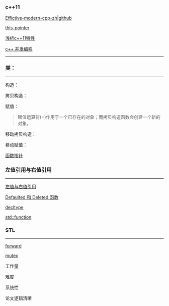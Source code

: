 ### c++11 

[Effictive-modern-cpp-zh|github](https://github.com/Ewenwan/Effective-Modern-Cpp-Zh)

[this-pointer](https://thispointer.com)

[浅析c++11特性](https://www.kancloud.cn/wangshubo1989/new-characteristics/99705)

[c++ 并发编程](http://shouce.jb51.net/cpp_concurrency_in_action/)

-----



### 类：

---



构造：

拷贝构造：

赋值：

>  赋值运算符(=)作用于一个已存在的对象；而拷贝构造函数会创建一个新的对象。
>

移动拷贝构造：

移动赋值：  



[函数指针](https://www.jianshu.com/p/6ecfd541ec04)

### 左值引用与右值引用

---



[左值与右值引用](https://zhuanlan.zhihu.com/p/97128024)

[Defaulted 和 Deleted 函数](http://www.ibm.com/developerworks/cn/aix/library/1212_lufang_c11new/index.html)

[decltype](https://www.cnblogs.com/QG-whz/p/4952980.html)

[std::function](https://zhuanlan.zhihu.com/p/38421529)

### STL

---



[forward](http://www.cplusplus.com/reference/utility/forward/?kw=forward)

[mutex](http://www.cplusplus.com/reference/mutex/)



工作量 

难度

系统性

论文逻辑清晰